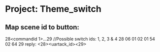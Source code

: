 # Project: Theme_switch

## Map scene id to button:
28<size><commandid 1><no of switch><switchid><sceneid><switchid><sceneid>...29
//Possible switch ids: 1, 2, 3 & 4
28 06 01 02 01 54 02 64 29
reply: <28><size><uartack_id><29>

